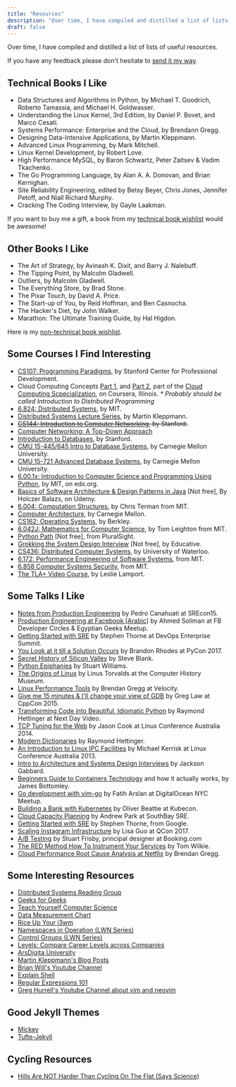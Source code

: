 ```yaml
---
title: "Resources"
description: "Over time, I have compiled and distilled a list of lists of useful resources."
draft: false
---
```


Over time, I have compiled and distilled a list of lists of useful resources.

If you have any feedback please don't hesitate to [send it my way](/contact/).

## Technical Books I Like

- Data Structures and Algorithms in Python, by Michael T. Goodrich, Roberto Tamassia, and Michael H. Goldwasser.
- Understanding the Linux Kernel, 3rd Edition, by Daniel P. Bovet, and Marco Cesati.
- Systems Performance: Enterprise and the Cloud, by Brendann Gregg.
- Designing Data-Intensive Applications, by Martin Kleppmann.
- Advanced Linux Programming, by Mark Mitchell.
- Linux Kernel Development, by Robert Love.
- High Performance MySQL, by Baron Schwartz, Peter Zaitsev & Vadim Tkachenko.
- The Go Programming Language, by Alan A. A. Donovan, and Brian Kernighan.
- Site Reliability Engineering, edited by Betsy Beyer, Chris Jones, Jennifer Petoff, and Niall Richard Murphy.
- Cracking The Coding Interview, by Gayle Laakman.

If you want to buy me a gift, a book from my [technical book wishlist](https://www.amazon.co.uk/hz/wishlist/ls/1ZVYP207HZR6H?type=wishlist&filter=unpurchased&sort=priority) would be awesome!

## Other Books I Like

- The Art of Strategy, by Avinash K. Dixit, and Barry J. Nalebuff.
- The Tipping Point, by Malcolm Gladwell.
- Outliers, by Malcolm Gladwell.
- The Everything Store, by Brad Stone.
- The Pixar Touch, by David A. Price.
- The Start-up of You, by Reid Hoffman, and Ben Casnocha.
- The Hacker's Diet, by John Walker.
- Marathon: The Ultimate Training Guide, by Hal Higdon.

Here is my [non-technical book wishlist](https://www.amazon.co.uk/hz/wishlist/ls/314HICF494KE3?type=wishlist&filter=unpurchased&sort=priority).

## Some Courses I Find Interesting

- [CS107: Programming Paradigms](https://see.stanford.edu/Course/CS107), by Stanford Center for Professional Development.
- Cloud Computing Concepts [Part 1](https://www.coursera.org/learn/cloud-computing), and [Part 2](https://www.coursera.org/learn/cloud-computing-2), part of the [Cloud Computing Scpecialization](https://www.coursera.org/specializations/cloud-computing), on Coursera, Illinois. _\* Probably should be called Introduction to Distributed Programming_
- [6.824: Distributed Systems](https://www.youtube.com/playlist?list=PLrw6a1wE39_tb2fErI4-WkMbsvGQk9_UB), by MIT.
- [Distributed Systems Lecture
  Series](https://www.youtube.com/playlist?list=PLeKd45zvjcDFUEv_ohr_HdUFe97RItdiB), by Martin
  Kleppmann.
- ~~[CS144: Introduction to Computer Networking](https://www.youtube.com/playlist?list=PLoCMsyE1cvdWKsLVyf6cPwCLDIZnOj0NS), by Stanford.~~
- [Computer Networking: A Top-Down Approach](http://gaia.cs.umass.edu/kurose_ross/online_lectures.htm)
- [Introduction to Databases](https://online.stanford.edu/courses/soe-ydatabases-databases), by Stanford.
- [CMU 15-445/645 Intro to Database Systems](https://www.youtube.com/playlist?list=PLSE8ODhjZXjbohkNBWQs_otTrBTrjyohi), by Carnegie Mellon University.
- [CMU 15-721 Advanced Database Systems](https://www.youtube.com/playlist?list=PLSE8ODhjZXja7K1hjZ01UTVDnGQdx5v5U), by Carnegie Mellon University.
- [6.00.1x: Introduction to Computer Science and Programming Using Python](https://www.edx.org/course/introduction-computer-science-mitx-6-00-1x-11), by MIT, on edx.org.
- [Basics of Software Architecture & Design Patterns in Java](https://www.udemy.com/basics-of-software-architecture-design-in-java/) \[Not free\], By Holczer Balazs, on Udemy.
- [6.004: Computation Structures](https://www.youtube.com/playlist?list=PLMmkIYwZrM0XDxELmwRluWcoqZ--dHk_D), by Chris Terman from MIT.
- [Computer Architecture](https://www.youtube.com/playlist?list=PL5PHm2jkkXmi5CxxI7b3JCL1TWybTDtKq), by Carnegie Mellon.
- [CS162: Operating Systems](https://www.youtube.com/playlist?list=PL--jIyXjDXf6Q4XA6q8RYnyChYzJ0K0F2), by Berkley.
- [6.042J: Mathematics for Computer Science](https://www.youtube.com/playlist?list=PLB7540DEDD482705B), by Tom Leighton from MIT.
- [Python Path](https://www.pluralsight.com/paths/python) \[Not free\], from PluralSight.
- [Grokking the System Design Interview](https://www.educative.io/collection/5668639101419520/5649050225344512) \[Not free\], by Educative.
- [CS436: Distributed Computer Systems](https://www.youtube.com/playlist?list=PLawkBQ15NDEkDJ5IyLIJUTZ1rRM9YQq6N), by University of Waterloo.
- [6.172: Performance Engineering of Software Systems](https://ocw.mit.edu/courses/electrical-engineering-and-computer-science/6-172-performance-engineering-of-software-systems-fall-2010/index.htm), from MIT.
- [6.858 Computer Systems Security](https://www.youtube.com/playlist?list=PLUl4u3cNGP62K2DjQLRxDNRi0z2IRWnNh), from MIT.
- [The TLA+ Video Course](http://lamport.azurewebsites.net/video/videos.html), by Leslie Lamport.

## Some Talks I Like

- [Notes from Production Engineering](https://www.youtube.com/watch?v=ugkkza3vKbc) by Pedro Canahuati at SREcon15.
- [Production Engineering at Facebook \[Arabic\]](https://www.youtube.com/watch?v=DeWkPsFq3cc) by Ahmed Soliman at FB Developer Circles & Egyptian Geeks Meetup.
- [Getting Started with SRE](https://www.youtube.com/watch?v=c-w_GYvi0eA) by Stephen Thorne at DevOps Enterprise Summit.
- [You Look at it till a Solution Occurs](https://www.youtube.com/watch?v=S0CU0VqcYhI) by Brandon Rhodes at PyCon 2017.
- [Secret History of Silicon Valley](https://www.youtube.com/watch?v=ZTC_RxWN_xo) by Steve Blank.
- [Python Epiphanies](https://www.youtube.com/watch?v=Pi9NpxAvYSs) by Stuart Williams.
- [The Origins of Linux](https://www.youtube.com/watch?v=WVTWCPoUt8w) by Linus Torvalds at the Computer History Museum.
- [Linux Performance Tools](https://www.youtube.com/watch?v=FJW8nGV4jxY&list=PLuIKgvdnYfKAj3uLKtNgu69VkAn023WOX) by Brendan Gregg at Velocity.
- [Give me 15 minutes & I'll change your view of GDB](https://www.youtube.com/watch?v=PorfLSr3DDI) by Greg Law at CppCon 2015.
- [Transforming Code into Beautiful, Idiomatic Python](https://www.youtube.com/watch?v=OSGv2VnC0go) by Raymond Hettinger at Next Day Video.
- [TCP Tuning for the Web](https://www.youtube.com/watch?v=gfYYggNkM20) by Jason Cook at Linux Conference Australia 2014.
- [Modern Dictionaries](https://www.youtube.com/watch?v=p33CVV29OG8) by Raymond Hettinger.
- [An Introduction to Linux IPC Facilities](https://www.youtube.com/watch?v=vU2HDf5ZhO4) by Michael Kerrisk at Linux Conference Australia 2013.
- [Intro to Architecture and Systems Design Interviews](https://www.youtube.com/watch?v=ZgdS0EUmn70) by Jackson Gabbard.
- [Beginners Guide to Containers Technology](https://www.youtube.com/watch?v=YsYzMPptB-k) and how it actually works, by James Bottomley.
- [Go development with vim-go](https://www.youtube.com/watch?v=7BqJ8dzygtU) by Fatih Arslan at DigitalOcean NYC Meetup.
- [Building a Bank with Kubernetes](https://www.youtube.com/watch?v=YkOY7DgXKyw) by Oliver Beattie at Kubecon.
- [Cloud Capacity Planning](https://www.youtube.com/watch?v=MDQ0uEUmLOo) by Andrew Park at SouthBay SRE.
- [Getting Started with SRE](https://www.youtube.com/watch?v=c-w_GYvi0eA&feature=youtu.be) by Stephen Thorne, from Google.
- [Scaling Instagram Infrastructure](https://www.youtube.com/watch?v=hnpzNAPiC0E&feature=youtu.be) by Lisa Guo at QCon 2017.
- [A/B Testing](https://www.youtube.com/watch?v=VQpQ0YHSfqM) by Stuart Frisby, principal designer at Booking.com
- [The RED Method How To Instrument Your Services](https://www.youtube.com/watch?v=TJLpYXbnfQ4) by Tom Wilkie.
- [Cloud Performance Root Cause Analysis at Netflix](https://www.youtube.com/watch?v=03EC8uA30Pw) by Brendan Gregg.

## Some Interesting Resources

- [Distributed Systems Reading Group](http://dsrg.pdos.csail.mit.edu/papers/)
- [Geeks for Geeks](https://www.geeksforgeeks.org)
- [Teach Yourself Computer Science](https://teachyourselfcs.com/)
- [Data Measurement Chart](http://www.wu.ece.ufl.edu/links/dataRate/DataMeasurementChart.html)
- [Rice Up Your i3wm](https://www.youtube.com/playlist?list=PL5ze0DjYv5DbCv9vNEzFmP6sU7ZmkGzcf)
- [Namespaces in Operation (LWN Series)](https://lwn.net/Articles/531114/)
- [Control Groups (LWN Series)](https://lwn.net/Articles/603762/)
- [Levels: Compare Career Levels across Companies](https://www.levels.fyi)
- [ArsDigita University](http://www.aduni.org/)
- [Martin Kleppmann's Blog Posts](https://martin.kleppmann.com/archive.html)
- [Brian Will's Youtube Channel](https://www.youtube.com/user/briantwill/featured)
- [Explain Shell](https://explainshell.com)
- [Regular Expressions 101](https://regex101.com)
- [Greg Hurrell's Youtube Channel about vim and neovim](https://www.youtube.com/channel/UCXPHFM88IlFn68OmLwtPmZA)

## Good Jekyll Themes

- [Mickey](https://github.com/vincentchan/mickey)
- [Tufte-Jekyll](https://github.com/clayh53/tufte-jekyll)

## Cycling Resources

- [Hills Are NOT Harder Than Cycling On The Flat (Says Science)](https://www.youtube.com/watch?v=ipENw6mjjSg)
